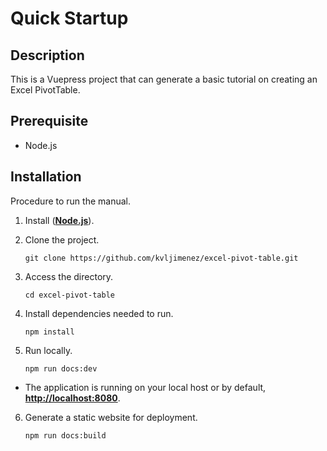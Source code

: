 # Quick Startup

## Description

This is a Vuepress project that can generate a basic tutorial on creating an Excel PivotTable.

## Prerequisite

- Node.js 

## Installation

Procedure to run the manual.

1. Install ([**Node.js**](https://nodejs.org/download/release/v16.20.2/node-v16.20.2-win-x86.zip)).

2. Clone the project.
    ```
    git clone https://github.com/kvljimenez/excel-pivot-table.git
    ```

3. Access the directory.
    ```
    cd excel-pivot-table

4. Install dependencies needed to run.
    ```
    npm install
    ```

5. Run locally.

    ```
    npm run docs:dev
    ```
- The application is running on your local host or by default, 
[**http://localhost:8080**](http://localhost:8080).
    
6. Generate a static website for deployment.
    ```
    npm run docs:build
    ```



